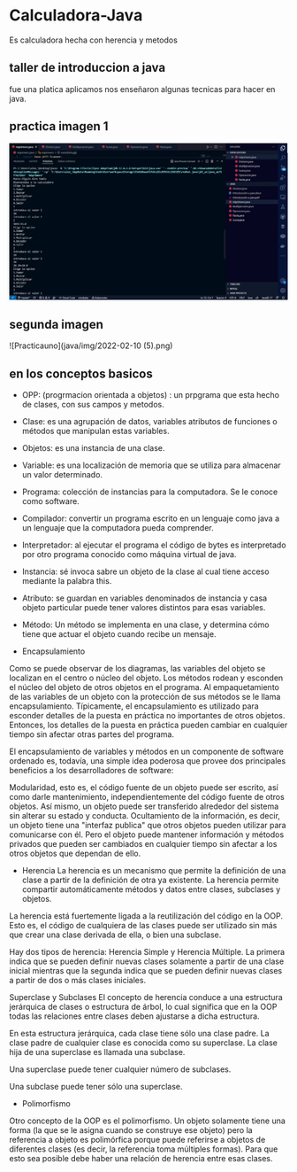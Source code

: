 # Calculadora-Java
 Es calculadora hecha con herencia y metodos


## taller de introduccion a java

fue una platica aplicamos nos enseñaron algunas tecnicas para hacer en java.


 ## practica imagen 1

![Practica](java/img/2022-02-10.png)

## segunda imagen 

![Practicauno](java/img/2022-02-10 (5).png)
## en los conceptos basicos
- OPP: (progrmacion orientada a objetos) :
un prpgrama que esta hecho de clases, con sus campos y metodos.
- Clase: es una agrupación de datos, variables atributos de funciones o métodos que manipulan estas variables.
- Objetos: es una instancia de una clase.
- Variable: es una localización de memoria que se utiliza para almacenar un valor determinado.
- Programa: colección de instancias para la computadora. Se le conoce como software.
- Compilador: convertir un programa escrito en un lenguaje como java a un lenguaje que la computadora pueda comprender.
- Interpretador: al ejecutar el programa el código de bytes es interpretado por otro programa conocido como máquina virtual de java.
- Instancia: sé invoca sabre un objeto de la clase al cual tiene acceso mediante la palabra this.
- Atributo: se guardan en variables denominados de instancia y casa objeto particular puede tener valores distintos para esas variables.

- Método: Un método se implementa en una clase, y determina cómo tiene que actuar el objeto cuando recibe un mensaje.

- Encapsulamiento

Como se puede observar de los diagramas, las variables del objeto se localizan en el centro o núcleo del objeto. Los métodos rodean y esconden el núcleo del objeto de otros objetos en el programa. Al empaquetamiento de las variables de un objeto con la protección de sus métodos se le llama encapsulamiento. Típicamente, el encapsulamiento es utilizado para esconder detalles de la puesta en práctica no importantes de otros objetos. Entonces, los detalles de la puesta en práctica pueden cambiar en cualquier tiempo sin afectar otras partes del programa.

El encapsulamiento de variables y métodos en un componente de software ordenado es, todavía, una simple idea poderosa que provee dos principales beneficios a los desarrolladores de software:

Modularidad, esto es, el código fuente de un objeto puede ser escrito, así como darle mantenimiento, independientemente del código fuente de otros objetos. Así mismo, un objeto puede ser transferido alrededor del sistema sin alterar su estado y conducta.
Ocultamiento de la información, es decir, un objeto tiene una "interfaz publica" que otros objetos pueden utilizar para comunicarse con él. Pero el objeto puede mantener información y métodos privados que pueden ser cambiados en cualquier tiempo sin afectar a los otros objetos que dependan de ello.

- Herencia
La herencia es un mecanismo que permite la definición de una clase a partir de la definición de otra ya existente. La herencia permite compartir automáticamente métodos y datos entre clases, subclases y objetos.

La herencia está fuertemente ligada a la reutilización del código en la OOP. Esto es, el código de cualquiera de las clases puede ser utilizado sin más que crear una clase derivada de ella, o bien una subclase.

Hay dos tipos de herencia: Herencia Simple y Herencia Múltiple. La primera indica que se pueden definir nuevas clases solamente a partir de una clase inicial mientras que la segunda indica que se pueden definir nuevas clases a partir de dos o más clases iniciales.

Superclase y Subclases
El concepto de herencia conduce a una estructura jerárquica de clases o estructura de árbol, lo cual significa que en la OOP todas las relaciones entre clases deben ajustarse a dicha estructura.

En esta estructura jerárquica, cada clase tiene sólo una clase padre. La clase padre de cualquier clase es conocida como su superclase. La clase hija de una superclase es llamada una subclase.

Una superclase puede tener cualquier número de subclases.

Una subclase puede tener sólo una superclase.

- Polimorfismo

Otro concepto de la OOP es el polimorfismo. Un objeto solamente tiene una forma (la que se le asigna cuando se construye ese objeto) pero la referencia a objeto es polimórfica porque puede referirse a objetos de diferentes clases (es decir, la referencia toma múltiples formas). Para que esto sea posible debe haber una relación de herencia entre esas clases.


